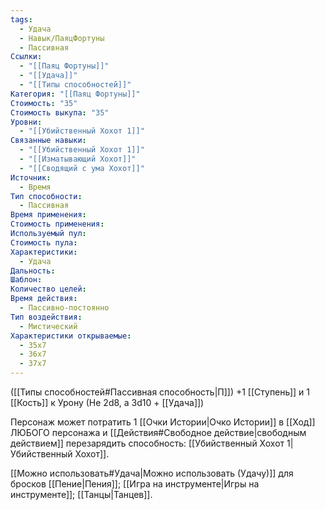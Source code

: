 ```yaml
---
tags:
  - Удача
  - Навык/ПаяцФортуны
  - Пассивная
Ссылки:
  - "[[Паяц Фортуны]]"
  - "[[Удача]]"
  - "[[Типы способностей]]"
Категория: "[[Паяц Фортуны]]"
Стоимость: "35"
Стоимость выкупа: "35"
Уровни:
  - "[[Убийственный Хохот 1]]"
Связанные навыки:
  - "[[Убийственный Хохот 1]]"
  - "[[Изматывающий Хохот]]"
  - "[[Сводящий с ума Хохот]]"
Источник:
  - Время
Тип способности:
  - Пассивная
Время применения: 
Стоимость применения: 
Используемый пул: 
Стоимость пула: 
Характеристики:
  - Удача
Дальность: 
Шаблон: 
Количество целей: 
Время действия:
  - Пассивно-постоянно
Тип воздействия:
  - Мистический
Характеристики открываемые:
  - 35x7
  - 36x7
  - 37x7
---
```

([[Типы способностей#Пассивная способность|П]]) +1 [[Ступень]] и 1 [[Кость]] к Урону (Не 2d8, а 3d10 + [[Удача]])

Персонаж может потратить 1 [[Очки Истории|Очко Истории]] в [[Ход]] ЛЮБОГО персонажа и [[Действия#Свободное действие|свободным действием]] перезарядить способность: [[Убийственный Хохот 1|Убийственный Хохот]]. 

[[Можно использовать#Удача|Можно использовать (Удачу)]] для бросков [[Пение|Пения]];  [[Игра на инструменте|Игры на инструменте]]; [[Танцы|Танцев]].